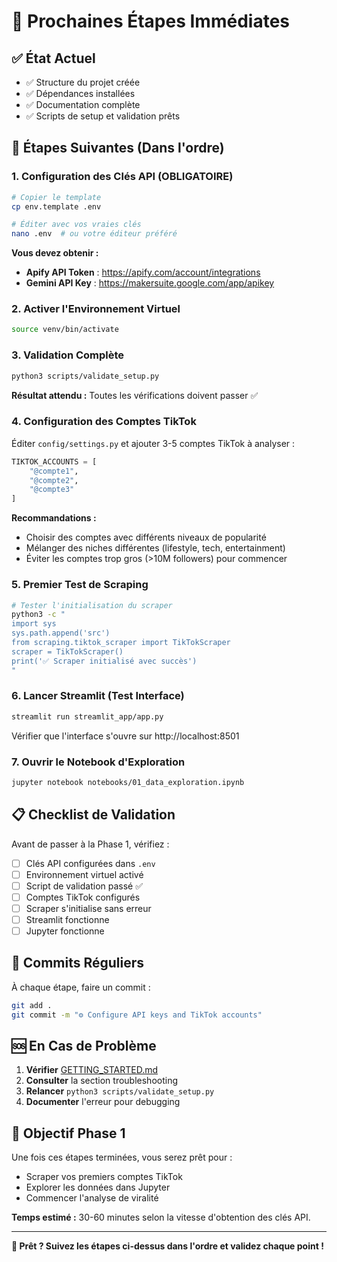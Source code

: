# 🎯 Prochaines Étapes Immédiates

## ✅ État Actuel

- ✅ Structure du projet créée
- ✅ Dépendances installées
- ✅ Documentation complète
- ✅ Scripts de setup et validation prêts

## 🚀 Étapes Suivantes (Dans l'ordre)

### 1. Configuration des Clés API (OBLIGATOIRE)

```bash
# Copier le template
cp env.template .env

# Éditer avec vos vraies clés
nano .env  # ou votre éditeur préféré
```

**Vous devez obtenir :**

- **Apify API Token** : https://apify.com/account/integrations
- **Gemini API Key** : https://makersuite.google.com/app/apikey

### 2. Activer l'Environnement Virtuel

```bash
source venv/bin/activate
```

### 3. Validation Complète

```bash
python3 scripts/validate_setup.py
```

**Résultat attendu :** Toutes les vérifications doivent passer ✅

### 4. Configuration des Comptes TikTok

Éditer `config/settings.py` et ajouter 3-5 comptes TikTok à analyser :

```python
TIKTOK_ACCOUNTS = [
    "@compte1",
    "@compte2",
    "@compte3"
]
```

**Recommandations :**

- Choisir des comptes avec différents niveaux de popularité
- Mélanger des niches différentes (lifestyle, tech, entertainment)
- Éviter les comptes trop gros (>10M followers) pour commencer

### 5. Premier Test de Scraping

```bash
# Tester l'initialisation du scraper
python3 -c "
import sys
sys.path.append('src')
from scraping.tiktok_scraper import TikTokScraper
scraper = TikTokScraper()
print('✅ Scraper initialisé avec succès')
"
```

### 6. Lancer Streamlit (Test Interface)

```bash
streamlit run streamlit_app/app.py
```

Vérifier que l'interface s'ouvre sur http://localhost:8501

### 7. Ouvrir le Notebook d'Exploration

```bash
jupyter notebook notebooks/01_data_exploration.ipynb
```

## 📋 Checklist de Validation

Avant de passer à la Phase 1, vérifiez :

- [ ] Clés API configurées dans `.env`
- [ ] Environnement virtuel activé
- [ ] Script de validation passé ✅
- [ ] Comptes TikTok configurés
- [ ] Scraper s'initialise sans erreur
- [ ] Streamlit fonctionne
- [ ] Jupyter fonctionne

## 🔄 Commits Réguliers

À chaque étape, faire un commit :

```bash
git add .
git commit -m "⚙️ Configure API keys and TikTok accounts"
```

## 🆘 En Cas de Problème

1. **Vérifier** [GETTING_STARTED.md](GETTING_STARTED.md)
2. **Consulter** la section troubleshooting
3. **Relancer** `python3 scripts/validate_setup.py`
4. **Documenter** l'erreur pour debugging

## 🎯 Objectif Phase 1

Une fois ces étapes terminées, vous serez prêt pour :

- Scraper vos premiers comptes TikTok
- Explorer les données dans Jupyter
- Commencer l'analyse de viralité

**Temps estimé :** 30-60 minutes selon la vitesse d'obtention des clés API.

---

**🚀 Prêt ? Suivez les étapes ci-dessus dans l'ordre et validez chaque point !**
